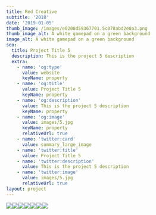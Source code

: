 ```yaml
---
title: Red Creative
subtitle: '2018'
date: '2019-01-05'
thumb_image: /images/e0208d59367701.5c078abd2e0a3.png
thumb_image_alt: A white gamepad on a green background
image_alt: A white gamepad on a green background
seo:
  title: Project Title 5
  description: This is the project 5 description
  extra:
    - name: 'og:type'
      value: website
      keyName: property
    - name: 'og:title'
      value: Project Title 5
      keyName: property
    - name: 'og:description'
      value: This is the project 5 description
      keyName: property
    - name: 'og:image'
      value: images/5.jpg
      keyName: property
      relativeUrl: true
    - name: 'twitter:card'
      value: summary_large_image
    - name: 'twitter:title'
      value: Project Title 5
    - name: 'twitter:description'
      value: This is the project 5 description
    - name: 'twitter:image'
      value: images/5.jpg
      relativeUrl: true
layout: project
---
```

![](/images/e0208d59367701.5c078abd2e0a3-57789866.png)![](/images/e6704159367701.5c078abd2f484.png)![](/images/b2604159367701.5c078abd31393.png)![](/images/178de759367701.5c078abd2d7e1.png)![](/images/9974f159367701.5c078abd2fe2d-bc97a117.png)![](/images/a300a759367701.5c078abd2ec2d.png)![](/images/32d71d59367701.5c078abd3095e.png)
